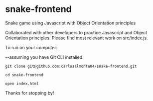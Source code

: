 # snake-frontend
Snake game using Javascript with Object Orientation principles

Collaborated with other developers to practice Javascript and Object Orientation principles. Please find most relevant work on src/index.js.

To run on your computer: 

--assuming you have Git CLI installed

`git clone git@github.com:carlosalmonte04/snake-frontend.git`

`cd snake-frontend`

`open index.html`

Thanks for stopping by!
